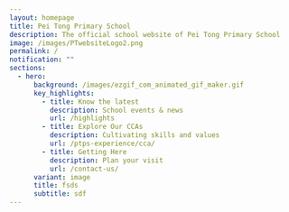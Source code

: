 ```yaml
---
layout: homepage
title: Pei Tong Primary School
description: The official school website of Pei Tong Primary School
image: /images/PTwebsiteLogo2.png
permalink: /
notification: ""
sections:
  - hero:
      background: /images/ezgif_com_animated_gif_maker.gif
      key_highlights:
        - title: Know the latest
          description: School events & news
          url: /highlights
        - title: Explore Our CCAs
          description: Cultivating skills and values
          url: /ptps-experience/cca/
        - title: Getting Here
          description: Plan your visit
          url: /contact-us/
      variant: image
      title: fsds
      subtitle: sdf
---
```


